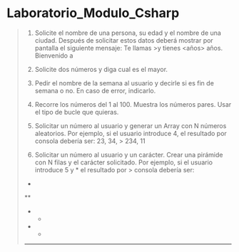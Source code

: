 # Laboratorio_Modulo_Csharp

> 1. Solicite el nombre de una persona, su edad y el nombre de una ciudad. Después de solicitar estos datos deberá mostrar por pantalla el siguiente mensaje: Te llamas >y tienes <años> años. Bienvenido a
>
> 2. Solicite dos números y diga cual es el mayor.
>
> 3. Pedir el nombre de la semana al usuario y decirle si es fin de semana o no. En caso de error, indicarlo.
>
> 4. Recorre los números del 1 al 100. Muestra los números pares. Usar el tipo de bucle que quieras.
>
> 5. Solicitar un número al usuario y generar un Array con N números aleatorios. Por ejemplo, si el usuario introduce 4, el resultado por consola debería ser: 23, 34, > 234, 11
>
> 6. Solicitar un número al usuario y un carácter. Crear una pirámide con N filas y el carácter solicitado. Por ejemplo, si el usuario introduce 5 y * el resultado por > consola debería ser:
>
> *
> **
> * *
> *  *
> *****













